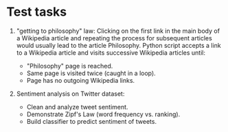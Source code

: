 # Test tasks   

1. "getting to philosophy" law: Clicking on the first link in the main body of a Wikipedia article and repeating the process for subsequent articles would usually lead to the article Philosophy. Python script accepts a link to a Wikipedia article and visits successive Wikipedia articles until:
   - "Philosophy" page is reached. 
   - Same page is visited twice (caught in a loop). 
   - Page has no outgoing Wikipedia links. </br>
  
  
2. Sentiment analysis on Twitter dataset:
   - Clean and analyze tweet sentiment. 
   - Demonstrate Zipf's Law (word frequency vs. ranking). 
   - Build classifier to predict sentiment of tweets.
